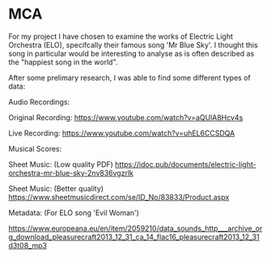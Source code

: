 # MCA

For my project I have chosen to examine the works of Electric Light Orchestra (ELO), specifcally their famous song 'Mr Blue Sky'. I thought this song in particular would be interesting to analyse as is often described as the "happiest song in the world". 

After some prelimary research, I was able to find some different types of data:

Audio Recordings:

Original Recording: https://www.youtube.com/watch?v=aQUlA8Hcv4s

Live Recording:     https://www.youtube.com/watch?v=uhEL6CCSDQA

Musical Scores:

Sheet Music: (Low quality PDF) https://idoc.pub/documents/electric-light-orchestra-mr-blue-sky-2nv836vgzrlk

Sheet Music: (Better quality)  https://www.sheetmusicdirect.com/se/ID_No/83833/Product.aspx

Metadata: (For ELO song 'Evil Woman')

https://www.europeana.eu/en/item/2059210/data_sounds_http___archive_org_download_pleasurecraft2013_12_31_ca_14_flac16_pleasurecraft2013_12_31d3t08_mp3
